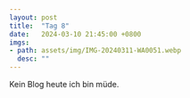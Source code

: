```yaml
---
layout: post
title:  "Tag 8"
date:   2024-03-10 21:45:00 +0800
imgs: 
- path: assets/img/IMG-20240311-WA0051.webp
  desc: ""
---
```


Kein Blog heute ich bin müde.
